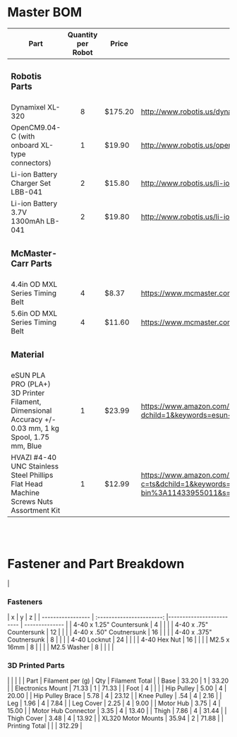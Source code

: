 <h1>Master BOM</h1>

| Part              | Quantity per Robot        |  Price                   | Link
| ----------------- | :-----------------------: |------------------------- | -------------- |
| <h3>Robotis Parts</h3> | | |
| Dynamixel XL-320  | 8 | $175.20 | http://www.robotis.us/dynamixel-xl-320/ |
| OpenCM9.04-C (with onboard XL-type connectors) | 1 | $19.90 | http://www.robotis.us/opencm9-04-c-with-onboard-xl-type-connectors/ |
| Li-ion Battery Charger Set LBB-041 | 2 | $15.80 | http://www.robotis.us/li-ion-battery-charger-set-lbb-041/ |
| Li-ion Battery 3.7V 1300mAh LB-041 | 2 | $19.80 | http://www.robotis.us/li-ion-battery-3-7v-1300mah-lb-041/ |
| <h3>McMaster-Carr Parts</h3> | | |
| 4.4in OD MXL Series Timing Belt  | 4 | $8.37 | https://www.mcmaster.com/7887K13/ |
| 5.6in OD MXL Series Timing Belt  | 4 | $11.60 | https://www.mcmaster.com/7887K15/ |
| <h3>Material</h3> | | |
| eSUN PLA PRO (PLA+) 3D Printer Filament, Dimensional Accuracy +/- 0.03 mm, 1 kg Spool, 1.75 mm, Blue | 1 | $23.99 | https://www.amazon.com/eSUN-1-75mm-Printer-Filament-2-2lbs/dp/B01EKEMNRO/ref=sr_1_1?dchild=1&keywords=esun+blue&qid=1599165167&s=industrial&sr=1-1 |
| HVAZI #4-40 UNC Stainless Steel Phillips Flat Head Machine Screws Nuts Assortment Kit | 1 | $12.99 |  https://www.amazon.com/HVAZI-Stainless-Phillips-Machine-Assortment/dp/B07GV31SDS/ref=sr_1_3?c=ts&dchild=1&keywords=Machine+Screws&qid=1599170742&refinements=p_n_feature_fourteen_browse-bin%3A11433955011&s=industrial&sr=1-3&ts_id=16403531 |

<br/>
<br/>

<h1>Fastener and Part Breakdown</h1>
| <h3>Fasteners</h3> | x | y | z |
| ----------------- | :-----------------------: |------------------------- | -------------- |
| 4-40 x 1.25" Countersunk | 4 | | |
| 4-40 x .75" Countersunk | 12 | | |
| 4-40 x .50" Coutnersunk | 16 | | |
| 4-40 x .375" Coutnersunk | 8 | | |
| 4-40 Locknut | 24 | | |
| 4-40 Hex Nut | 16 | | |
| M2.5 x 16mm | 8 | | |
| M2.5 Washer | 8 | | |
| <h3>3D Printed Parts</h3> | | | |
| Part | Filament per (g) | Qty | Filament Total |
| Base | 33.20 | 1 | 33.20 |
| Electronics Mount | 71.33 | 1 | 71.33 |
| Foot | 4 | | |
| Hip Pulley | 5.00 | 4 | 20.00 |
| Hip Pulley Brace | 5.78 | 4 | 23.12 |
| Knee Pulley | .54 | 4 | 2.16 |
| Leg | 1.96 | 4 | 7.84 |
| Leg Cover | 2.25 | 4 | 9.00 |
| Motor Hub | 3.75 | 4 | 15.00 |
| Motor Hub Connector | 3.35 | 4 | 13.40 |
| Thigh | 7.86 | 4 | 31.44 |
| Thigh Cover | 3.48 | 4 | 13.92 |
| XL320 Motor Mounts | 35.94 | 2 | 71.88 |
| Printing Total | | | 312.29 |

